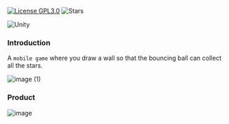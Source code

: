 [![License GPL3.0](https://img.shields.io/github/license/krtk-dev/ddiyong?style=plat)](LICENSE)
![Stars](https://img.shields.io/github/stars/krtk-dev/ddiyong?style=social)

![Unity](https://img.shields.io/badge/Unity-222?style=for-the-badge&logo=Unity&logoColor=#000000)

### Introduction

A `mobile game` where you draw a wall so that the bouncing ball can collect all the stars.

![image (1)](https://github.com/krtk-dev/ddiyong/assets/48207131/74308590-ba9d-4e41-9c0b-4a59e247de56)

### Product
![image](https://github.com/krtk-dev/ddiyong/assets/48207131/8dcd4fa4-a496-4f89-8de0-4db6838c4675)
